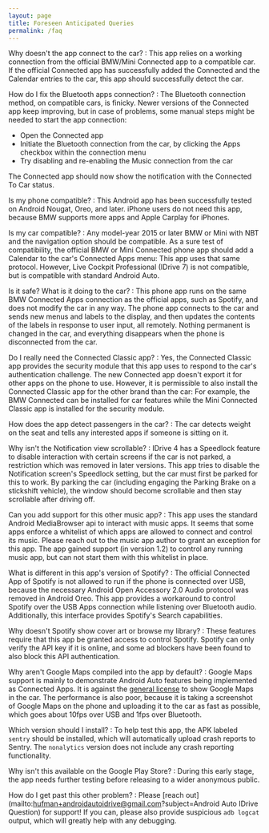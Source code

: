 ```yaml
---
layout: page
title: Foreseen Anticipated Queries
permalink: /faq
---
```


Why doesn't the app connect to the car?
: This app relies on a working connection from the official BMW/Mini Connected app to a compatible car. If the official Connected app has successfully added the Connected and the Calendar entries to the car, this app should successfully detect the car.

How do I fix the Bluetooth apps connection?
: The Bluetooth connection method, on compatible cars, is finicky. Newer versions of the Connected app keep improving, but in case of problems, some manual steps might be needed to start the app connection:

  - Open the Connected app
  - Initiate the Bluetooth connection from the car, by clicking the Apps checkbox within the connection menu
  - Try disabling and re-enabling the Music connection from the car

The Connected app should now show the notification with the Connected To Car status.

Is my phone compatible?
: This Android app has been successfully tested on Android Nougat, Oreo, and later. iPhone users do not need this app, because BMW supports more apps and Apple Carplay for iPhones.

Is my car compatible?
: Any model-year 2015 or later BMW or Mini with NBT and the navigation option should be compatible. As a sure test of compatibility, the official BMW or Mini Connected phone app should add a Calendar to the car's Connected Apps menu: This app uses that same protocol. However, Live Cockpit Professional (IDrive 7) is not compatible, but is compatible with standard Android Auto.

Is it safe? What is it doing to the car?
: This phone app runs on the same BMW Connected Apps connection as the official apps, such as Spotify, and does not modify the car in any way. The phone app connects to the car and sends new menus and labels to the display, and then updates the contents of the labels in response to user input, all remotely. Nothing permanent is changed in the car, and everything disappears when the phone is disconnected from the car.

Do I really need the Connected Classic app?
: Yes, the Connected Classic app provides the security module that this app uses to respond to the car's authentication challenge. The new Connected app doesn't export it for other apps on the phone to use. However, it is permissible to also install the Connected Classic app for the other brand than the car: For example, the BMW Connected can be installed for car features while the Mini Connected Classic app is installed for the security module.

How does the app detect passengers in the car?
: The car detects weight on the seat and tells any interested apps if someone is sitting on it.

Why isn't the Notification view scrollable?
: IDrive 4 has a Speedlock feature to disable interaction with certain screens if the car is not parked, a restriction which was removed in later versions. This app tries to disable the Notification screen's Speedlock setting, but the car must first be parked for this to work. By parking the car (including engaging the Parking Brake on a stickshift vehicle), the window should become scrollable and then stay scrollable after driving off.

Can you add support for this other music app?
: This app uses the standard Android MediaBrowser api to interact with music apps. It seems that some apps enforce a whitelist of which apps are allowed to connect and control its music. Please reach out to the music app author to grant an exception for this app. The app gained support (in version 1.2) to control any running music app, but can not start them with this whitelist in place.

What is different in this app's version of Spotify?
: The official Connected App of Spotify is not allowed to run if the phone is connected over USB, because the necessary Android Open Accessory 2.0 Audio protocol was removed in Android Oreo. This app provides a workaround to control Spotify over the USB Apps connection while listening over Bluetooth audio. Additionally, this interface provides Spotify's Search capabilities.

Why doesn't Spotify show cover art or browse my library?
: These features require that this app be granted access to control Spotify. Spotify can only verify the API key if it is online, and some ad blockers have been found to also block this API authentication.

Why aren't Google Maps compiled into the app by default?
: Google Maps support is mainly to demonstrate Android Auto features being implemented as Connected Apps. It is against the [general license](https://cloud.google.com/maps-platform/terms/#3-license) to show Google Maps in the car. The performance is also poor, because it is taking a screenshot of Google Maps on the phone and uploading it to the car as fast as possible, which goes about 10fps over USB and 1fps over Bluetooth.

Which version should I install?
: To help test this app, the APK labeled `sentry` should be installed, which will automatically upload crash reports to Sentry. The `nonalytics` version does not include any crash reporting functionality.

Why isn't this available on the Google Play Store?
: During this early stage, the app needs further testing before releasing to a wider anonymous public.

How do I get past this other problem?
: Please [reach out](mailto:hufman+androidautoidrive@gmail.com?subject=Android Auto IDrive Question) for support! If you can, please also provide suspicious `adb logcat` output, which will greatly help with any debugging.
